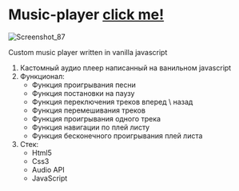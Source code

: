 # Music-player [click me!](https://siskinbird.github.io/music-player/)
![Screenshot_87](https://user-images.githubusercontent.com/59995752/157904555-73cfe058-7a1f-4c53-83d8-e0727b0570bc.png)

Custom music player written in vanilla javascript
1. Кастомный аудио плеер написанный на ванильном javascript
2. Функционал: 
   * Функция проигрывания песни
   * Функция постановки на паузу
   * Функция переключения треков вперед \ назад
   * Функция перемешивания треков
   * Функция проигрывания одного трека
   * Функция навигации по плей листу
   * Функция бесконечного проигрывания плей листа
3. Стек: 
   * Html5
   * Css3
   * Audio API
   * JavaScript
